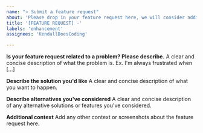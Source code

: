 ```yaml
---
name: "⭐ Submit a feature request"
about: 'Please drop in your feature request here, we will consider adding it to this project, and will let you know our decision'
title: '[FEATURE REQUEST] -'
labels: 'enhancement'
assignees: 'KendallDoesCoding'

---
```


**Is your feature request related to a problem? Please describe.**
A clear and concise description of what the problem is. Ex. I'm always frustrated when [...]

**Describe the solution you'd like**
A clear and concise description of what you want to happen.

**Describe alternatives you've considered**
A clear and concise description of any alternative solutions or features you've considered.

**Additional context**
Add any other context or screenshots about the feature request here.
